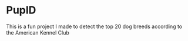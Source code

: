 <h1> PupID </h1>
This is a fun project I made to detect the top 20 dog breeds according to the American Kennel Club <https://www.akc.org/expert-advice/news/most-popular-dog-breeds-full-ranking-list>
